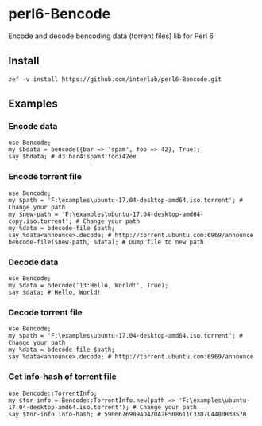# perl6-Bencode
Encode and decode bencoding data (torrent files) lib for Perl 6

## Install
`zef -v install https://github.com/interlab/perl6-Bencode.git`

## Examples
### Encode data
```perl6
use Bencode;
my $bdata = bencode({bar => 'spam', foo => 42}, True);
say $bdata; # d3:bar4:spam3:fooi42ee
```

### Encode torrent file
```perl6
use Bencode;
my $path = 'F:\examples\ubuntu-17.04-desktop-amd64.iso.torrent'; # Change your path
my $new-path = 'F:\examples\ubuntu-17.04-desktop-amd64-copy.iso.torrent'; # Change your path
my %data = bdecode-file $path;
say %data<announce>.decode; # http://torrent.ubuntu.com:6969/announce
bencode-file($new-path, %data); # Dump file to new path
```

### Decode data
```perl6
use Bencode;
my $data = bdecode('13:Hello, World!', True);
say $data; # Hello, World!
```

### Decode torrent file
```perl6
use Bencode;
my $path = 'F:\examples\ubuntu-17.04-desktop-amd64.iso.torrent'; # Change your path
my %data = bdecode-file $path;
say %data<announce>.decode; # http://torrent.ubuntu.com:6969/announce
```

### Get info-hash of torrent file
```perl6
use Bencode::TorrentInfo;
my $tor-info = Bencode::TorrentInfo.new(path => 'F:\examples\ubuntu-17.04-desktop-amd64.iso.torrent'); # Change your path
say $tor-info.info-hash; # 59066769B9AD42DA2E508611C33D7C4480B3857B
```